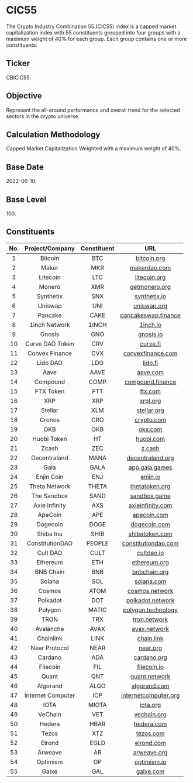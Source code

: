 # CIC55

The Crypto Industry Combination 55 (CIC55) index is a capped market capitalization index with 55 constituents grouped into four groups with a maximum weight of 40% for each group. Each group contains one or more constituents.

## Ticker

CBICIC55.

## Objective

Represent the all-around performance and overall trend for the selected sectors in the crypto universe.

## Calculation Methodology

Capped Market Capitalization Weighted with a maximum weight of 40%.

## Base Date

2022-06-10.

## Base Level

100\.

## Constituents

| No. |  Project/Company  | Constituent |                              URL                             |
| :-: | :---------------: | :---------: | :----------------------------------------------------------: |
|  1  |      Bitcoin      |     BTC     |            [bitcoin.org](https://bitcoin.org/en/)            |
|  2  |       Maker       |     MKR     |             [makerdao.com](https://makerdao.com/)            |
|  3  |      Litecoin     |     LTC     |             [litecoin.org](https://litecoin.org/)            |
|  4  |       Monero      |     XMR     |          [getmonero.org](https://www.getmonero.org/)         |
|  5  |     Synthetix     |     SNX     |             [synthetix.io](https://synthetix.io/)            |
|  6  |      Uniswap      |     UNI     |              [uniswap.org](https://uniswap.org/)             |
|  7  |      Pancake      |     CAKE    |      [pancakeswap.finance](https://pancakeswap.finance/)     |
|  8  |   1inch Network   |    1INCH    |                 [1inch.io](https://1inch.io/)                |
|  9  |       Gnosis      |     GNO     |                [gnosis.io](https://gnosis.io/)               |
|  10 |  Curve DAO Token  |     CRV     |                 [curve.fi](https://curve.fi/)                |
|  11 |   Convex Finance  |     CVX     |      [convexfinance.com](https://www.convexfinance.com/)     |
|  12 |      Lido DAO     |     LDO     |                  [lido.fi](https://lido.fi/)                 |
|  13 |        Aave       |     AAVE    |                 [aave.com](https://aave.com/)                |
|  14 |      Compound     |     COMP    | [compound.finance](https://compound.finance/governance/comp) |
|  15 |     FTX Token     |     FTT     |                  [ftx.com](https://ftx.com/)                 |
|  16 |        XRP        |     XRP     |                 [xrpl.org](https://xrpl.org/)                |
|  17 |      Stellar      |     XLM     |            [stellar.org](https://www.stellar.org/)           |
|  18 |       Cronos      |     CRO     |               [crypto.com](https://crypto.com/)              |
|  19 |        OKB        |     OKB     |                [okx.com](https://www.okx.com/)               |
|  20 |    Huobi Token    |      HT     |              [huobi.com](https://www.huobi.com/)             |
|  21 |       Zcash       |     ZEC     |                   [z.cash](https://z.cash/)                  |
|  22 |    Decentraland   |     MANA    |         [decentraland.org](https://decentraland.org/)        |
|  23 |        Gala       |     GALA    |           [app.gala.games](https://app.gala.games/)          |
|  24 |     Enjin Coin    |     ENJ     |                 [enjin.io](https://enjin.io/)                |
|  25 |   Theta Network   |    THETA    |         [thetatoken.org](https://www.thetatoken.org/)        |
|  26 |    The Sandbox    |     SAND    |         [sandbox.game](https://www.sandbox.game/en/)         |
|  27 |   Axie Infinity   |     AXS     |         [axieinfinity.com](https://axieinfinity.com/)        |
|  28 |      ApeCoin      |     APE     |              [apecoin.com](https://apecoin.com/)             |
|  29 |      Dogecoin     |     DOGE    |             [dogecoin.com](https://dogecoin.com/)            |
|  30 |     Shiba Inu     |     SHIB    |           [shibatoken.com](https://shibatoken.com/)          |
|  31 |  ConstitutionDAO  |    PEOPLE   |    [constitutiondao.com](https://www.constitutiondao.com/)   |
|  32 |      Cult DAO     |     CULT    |               [cultdao.io](https://cultdao.io/)              |
|  33 |      Ethereum     |     ETH     |           [ethereum.org](https://ethereum.org/en/)           |
|  34 |     BNB Chain     |     BNB     |            [bnbchain.org](https://bnbchain.org/en)           |
|  35 |       Solana      |     SOL     |              [solana.com](https://solana.com/zh)             |
|  36 |       Cosmos      |     ATOM    |           [cosmos.network](https://cosmos.network/)          |
|  37 |      Polkadot     |     DOT     |         [polkadot.network](https://polkadot.network/)        |
|  38 |      Polygon      |    MATIC    |       [polygon.technology](https://polygon.technology/)      |
|  39 |        TRON       |     TRX     |             [tron.network](https://tron.network/)            |
|  40 |     Avalanche     |     AVAX    |           [avax.network](https://www.avax.network/)          |
|  41 |     Chainlink     |     LINK    |               [chain.link](https://chain.link/)              |
|  42 |   Near Protocol   |     NEAR    |                 [near.org](https://near.org/)                |
|  43 |      Cardano      |     ADA     |              [cardano.org](https://cardano.org/)             |
|  44 |      Filecoin     |     FIL     |           [filecoin.io](https://filecoin.io/zh-cn/)          |
|  45 |       Quant       |     QNT     |            [quant.network](https://quant.network/)           |
|  46 |      Algorand     |     ALGO    |           [algorand.com](https://www.algorand.com/)          |
|  47 | Internet Computer |     ICP     |     [internetcomputer.org](https://internetcomputer.org/)    |
|  48 |        IOTA       |    MIOTA    |               [iota.org](https://www.iota.org/)              |
|  49 |      VeChain      |     VET     |            [vechain.org](https://www.vechain.org/)           |
|  50 |       Hedera      |     HBAR    |               [hedera.com](https://hedera.com/)              |
|  51 |       Tezos       |     XTZ     |                [tezos.com](https://tezos.com/)               |
|  52 |       Elrond      |     EGLD    |               [elrond.com](https://elrond.com/)              |
|  53 |      Arweave      |      AR     |            [arweave.org](https://www.arweave.org/)           |
|  54 |      Optimism     |      OP     |            [optimism.io](https://www.optimism.io/)           |
|  55 |       Galxe       |     GAL     |                [galxe.com](https://galxe.com/)               |


